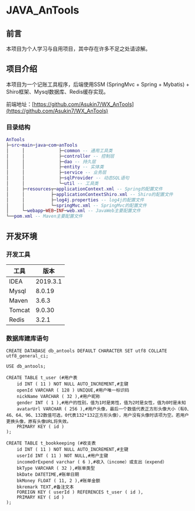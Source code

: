 # JAVA_AnTools

## 前言

本项目为个人学习与自用项目，其中存在许多不足之处请谅解。

## 项目介绍

本项目为一个记账工具程序，后端使用SSM (SpringMvc + Spring + Mybatis) + Shiro框架、Mysql数据库、Redis缓存实现。

前端地址：[https://github.com/Asukin7/WX_AnTools](https://github.com/Asukin7/WX_AnTools)

### 目录结构

``` lua
AnTools
├─src─main─java─com─anTools
│     │             ├─common -- 通用工具类
│     │             ├─controller -- 控制层
│     │             ├─dao -- 持久层
│     │             ├─entity -- 实体类
│     │             ├─service -- 业务层
│     │             ├─sqlProvider -- 动态SQL语句
│     │             └─util -- 工具类
│     ├─resources┬─applicationContext.xml -- Spring的配置文件
│     │          ├─applicationContextShiro.xml -- Shiro的配置文件
│     │          ├─log4j.properties -- log4j的配置文件
│     │          └─springMvc.xml -- SpringMvc的配置文件
│     └─webapp─WEB─INF─web.xml -- JavaWeb主要配置文件
└──pom.xml -- Maven主要配置文件
```

## 开发环境

### 开发工具

| 工具   | 版本     |
| ------ | -------- |
| IDEA   | 2019.3.1 |
| Mysql  | 8.0.19   |
| Maven  | 3.6.3    |
| Tomcat | 9.0.30   |
| Redis  | 3.2.1    |

### 数据库建库语句

``` mysql
CREATE DATABASE db_antools DEFAULT CHARACTER SET utf8 COLLATE utf8_general_ci;

USE db_antools;

CREATE TABLE t_user (#用户表
	id INT ( 11 ) NOT NULL AUTO_INCREMENT,#主键
	openId VARCHAR ( 128 ) UNIQUE,#用户唯一标识码
	nickName VARCHAR ( 32 ),#用户昵称
	gender INT ( 1 ),#用户的性别，值为1时是男性，值为2时是女性，值为0时是未知
	avatarUrl VARCHAR ( 256 ),#用户头像，最后一个数值代表正方形头像大小（有0、46、64、96、132数值可选，0代表132*132正方形头像），用户没有头像时该项为空。若用户更换头像，原有头像URL将失效。
	PRIMARY KEY ( id )
);

CREATE TABLE t_bookkeeping (#收支表
	id INT ( 11 ) NOT NULL AUTO_INCREMENT,#主键
	userId INT ( 11 ) NOT NULL,#用户主键
	incomeOrExpend varchar ( 6 ),#收入（income）或支出（expend）
	bkType VARCHAR ( 32 ),#账单类型
	bkDate DATETIME,#账单日期
	bkMoney FLOAT ( 11, 2 ),#账单金额
	bkremark TEXT,#备注文本
	FOREIGN KEY ( userId ) REFERENCES t_user ( id ),
	PRIMARY KEY ( id )
);
```

